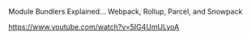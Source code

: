 
Module Bundlers Explained... Webpack, Rollup, Parcel, and Snowpack

https://www.youtube.com/watch?v=5IG4UmULyoA


